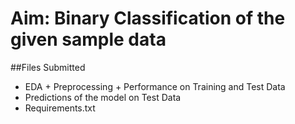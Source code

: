 # Aim: Binary Classification of the given sample data
##Files Submitted
* EDA + Preprocessing + Performance on Training and Test Data
* Predictions of the model on Test Data
* Requirements.txt
